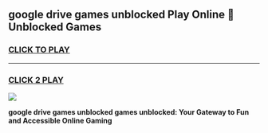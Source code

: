 
## google drive games unblocked Play Online 👋 Unblocked Games
<h3>
<a href="https://premium.freeplayer.one?title=google_drive_games_unblocked&ref=19F">CLICK TO PLAY</a></h3>
<hr>

<h3>
<a href="https://premium.freeplayer.one?title=google_drive_games_unblocked&ref=19F">CLICK 2 PLAY</a>
  
</h3>

<a href="https://premium.freeplayer.one?title=google_drive_games_unblocked&ref=19F"><img src="https://clearcache.store/games.png"></a>


**google drive games unblocked games unblocked: Your Gateway to Fun and Accessible Online Gaming**
